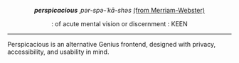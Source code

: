 <p align="center"><b><i>perspicacious</i></b> <i> ˌpər-spə-ˈkā-shəs </i> <a href="https://www.merriam-webster.com/dictionary/perspicacious">(from Merriam-Webster)</a></p>
<p align="center">: of acute mental vision or discernment : KEEN</p>

<hr>

Perspicacious is an alternative Genius frontend, designed with privacy, accessibility, and usability in mind.
